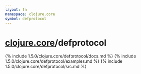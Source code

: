 ```yaml
---
layout: fn
namespace: clojure.core
symbol: defprotocol
---
```


# [clojure.core](../)/defprotocol

{% include 1.5.0/clojure.core/defprotocol/docs.md %}
{% include 1.5.0/clojure.core/defprotocol/examples.md %}
{% include 1.5.0/clojure.core/defprotocol/src.md %}

